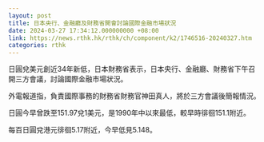 ```yaml
---
layout: post
title: 日本央行、金融廳及財務省開會討論國際金融市場狀況
date: 2024-03-27 17:34:12.000000000 +08:00
link: https://news.rthk.hk/rthk/ch/component/k2/1746516-20240327.htm
categories: rthk
---
```


日圓兌美元創近34年新低，日本財務省表示，日本央行、金融廳、財務省下午召開三方會議，討論國際金融市場狀況。

外電報道指，負責國際事務的財務省財務官神田真人，將於三方會議後簡報情況。

日圓今早曾跌至151.97兌1美元，是1990年中以來最低，較早時徘徊151.1附近。

每百日圓兌港元徘徊5.17附近，今早低見5.148。
